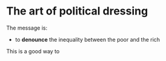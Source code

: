 # The art of political dressing

The message is:
- to **denounce** the inequality between the poor and the rich

This is a good way to 
